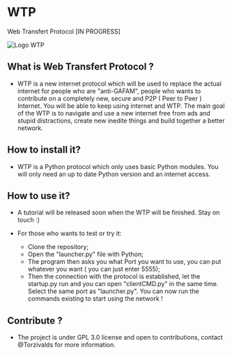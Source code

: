 # WTP

Web Transfert Protocol [IN PROGRESS]

   ![Logo WTP](https://static.myrasp.fr/WTP/logo.png)


## What is Web Transfert Protocol ? 

  - WTP is a new internet protocol which will be used to replace the actual internet for people who are "anti-GAFAM", 
people who wants to contribute on a completely new, secure and P2P ( Peer to Peer ) Internet. You will be able to keep using internet and WTP. 
The main goal of the WTP is to navigate and use a new internet free from ads and stupid distractions, create new inedite things and build together a better network.
  
  
## How to install it? 

  - WTP is a Python protocol which only uses basic Python modules.
  You will only need an up to date Python version and an internet access.
  
## How to use it? 

  - A tutorial will be released soon when the WTP will be finished. 
   Stay on touch :) 

  - For those who wants to test or try it: 
    - Clone the repository;
    - Open the "launcher.py" file with Python;
    - The program then asks you what Port you want to use, you can put whatever you want ( you can just enter 5555);
    - Then the connection with the protocol is established, let the startup.py run and you can open "clientCMD.py" in the same time. Select the same port as "launcher.py".
    You can now run the commands existing to start using the network !
    
## Contribute ? 

  - The project is under GPL 3.0 license and open to contributions, contact @Torzivalds for more information.
  
  
 
  


